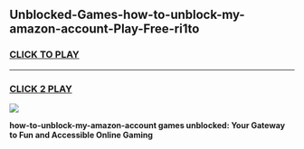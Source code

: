 
## Unblocked-Games-how-to-unblock-my-amazon-account-Play-Free-ri1to
<h3>
<a href="https://premium76.site?title=how-to-unblock-my-amazon-account&ref=18A1">CLICK TO PLAY</a></h3>
<hr>

<h3>
<a href="https://premium76.site?title=how-to-unblock-my-amazon-account&ref=18A1">CLICK 2 PLAY</a>
  
</h3>

<a href="https://premium76.site?title=how-to-unblock-my-amazon-account&ref=18A1"><img src="https://clearcache.store/games.png"></a>


**how-to-unblock-my-amazon-account games unblocked: Your Gateway to Fun and Accessible Online Gaming**
